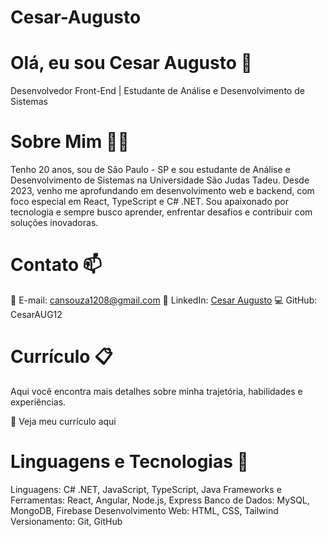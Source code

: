 # Cesar-Augusto
# Olá, eu sou Cesar Augusto 👋
Desenvolvedor Front-End | Estudante de Análise e Desenvolvimento de Sistemas

# Sobre Mim 🧑‍💻
Tenho 20 anos, sou de São Paulo - SP e sou estudante de Análise e Desenvolvimento de Sistemas na Universidade São Judas Tadeu. Desde 2023, venho me aprofundando em desenvolvimento web e backend, com foco especial em React, TypeScript e C# .NET. Sou apaixonado por tecnologia e sempre busco aprender, enfrentar desafios e contribuir com soluções inovadoras.

# Contato 📫
📧 E-mail: cansouza1208@gmail.com
🔗 LinkedIn: [Cesar Augusto](https://www.linkedin.com/in/cesar-augusto-a56093233/)
💻 GitHub: CesarAUG12

# Currículo 📋
Aqui você encontra mais detalhes sobre minha trajetória, habilidades e experiências.

📎 Veja meu currículo aqui 

# Linguagens e Tecnologias 🤖
Linguagens: C# .NET, JavaScript, TypeScript, Java
Frameworks e Ferramentas: React, Angular, Node.js, Express
Banco de Dados: MySQL, MongoDB, Firebase
Desenvolvimento Web: HTML, CSS, Tailwind
Versionamento: Git, GitHub
